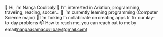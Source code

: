 👋 Hi, I’m Nanga Coulibaly
👀 I’m interested in Aviation, programming, traveling, reading, soccer...
🌱 I’m currently learning programming (Computer Science major)
💞️ I’m looking to collaborate on creating apps to fix our day-to-day problems
📫 How to reach me, you can reach out to me by email(nangaadamacoulibaly@gmail.com)

